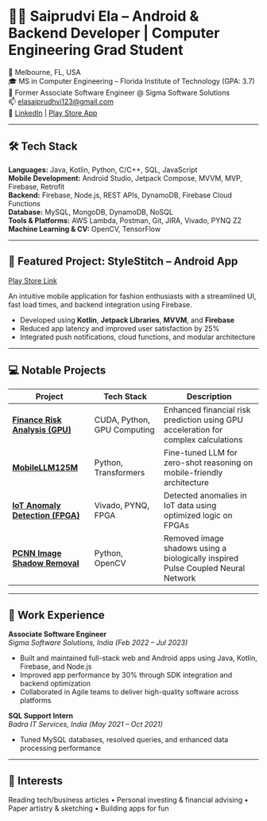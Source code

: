 
# 👨‍💻 Saiprudvi Ela – Android & Backend Developer | Computer Engineering Grad Student  

📍 Melbourne, FL, USA  
🎓 MS in Computer Engineering – Florida Institute of Technology (GPA: 3.7)  
💼 Former Associate Software Engineer @ Sigma Software Solutions  
📫 elasaiprudhvi123@gmail.com  
🔗 [LinkedIn](https://linkedin.com/in/prudvi0102) | [Play Store App](https://play.google.com/store/apps/details?id=com.project.BucketListTech)

---

## 🛠️ Tech Stack
**Languages:** Java, Kotlin, Python, C/C++, SQL, JavaScript  
**Mobile Development:** Android Studio, Jetpack Compose, MVVM, MVP, Firebase, Retrofit  
**Backend:** Firebase, Node.js, REST APIs, DynamoDB, Firebase Cloud Functions  
**Database:** MySQL, MongoDB, DynamoDB, NoSQL  
**Tools & Platforms:** AWS Lambda, Postman, Git, JIRA, Vivado, PYNQ Z2  
**Machine Learning & CV:** OpenCV, TensorFlow  

---

## 📱 Featured Project: StyleStitch – Android App  
[Play Store Link](https://play.google.com/store/apps/details?id=com.project.BucketListTech)

An intuitive mobile application for fashion enthusiasts with a streamlined UI, fast load times, and backend integration using Firebase.  
- Developed using **Kotlin**, **Jetpack Libraries**, **MVVM**, and **Firebase**  
- Reduced app latency and improved user satisfaction by 25%  
- Integrated push notifications, cloud functions, and modular architecture

---

## 💻 Notable Projects

| Project | Tech Stack | Description |
|--------|------------|-------------|
| [**Finance Risk Analysis (GPU)**](https://github.com/saiprudvi0102/Finance-Risk-Analysis-GPU) | CUDA, Python, GPU Computing | Enhanced financial risk prediction using GPU acceleration for complex calculations |
| [**MobileLLM125M**](https://github.com/saiprudvi0102/MobileLLM125M) | Python, Transformers | Fine-tuned LLM for zero-shot reasoning on mobile-friendly architecture |
| [**IoT Anomaly Detection (FPGA)**](https://github.com/saiprudvi0102/AnomalyDetection) | Vivado, PYNQ, FPGA | Detected anomalies in IoT data using optimized logic on FPGAs |
| [**PCNN Image Shadow Removal**](https://github.com/saiprudvi0102/PCNN-Shadow-Removal) | Python, OpenCV | Removed image shadows using a biologically inspired Pulse Coupled Neural Network |

---

## 💼 Work Experience

**Associate Software Engineer**  
*Sigma Software Solutions, India (Feb 2022 – Jul 2023)*  
- Built and maintained full-stack web and Android apps using Java, Kotlin, Firebase, and Node.js  
- Improved app performance by 30% through SDK integration and backend optimization  
- Collaborated in Agile teams to deliver high-quality software across platforms

**SQL Support Intern**  
*Badra IT Services, India (May 2021 – Oct 2021)*  
- Tuned MySQL databases, resolved queries, and enhanced data processing performance  

---

## 🎯 Interests  
Reading tech/business articles • Personal investing & financial advising • Paper artistry & sketching • Building apps for fun  
